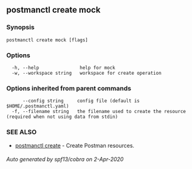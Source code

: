 ## postmanctl create mock



### Synopsis



```
postmanctl create mock [flags]
```

### Options

```
  -h, --help               help for mock
  -w, --workspace string   workspace for create operation
```

### Options inherited from parent commands

```
      --config string     config file (default is $HOME/.postmanctl.yaml)
  -f, --filename string   the filename used to create the resource (required when not using data from stdin)
```

### SEE ALSO

* [postmanctl create](postmanctl_create.md)	 - Create Postman resources.

###### Auto generated by spf13/cobra on 2-Apr-2020
